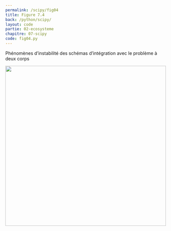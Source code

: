 ```yaml
---
permalink: /scipy/fig04
title: Figure 7.4
back: /python/scipy/
layout: code
partie: 02-ecosysteme
chapitre: 07-scipy
code: fig04.py
---
```


Phénomènes d’instabilité des schémas d’intégration avec le problème à deux corps

<img src="/python/_static/scipy/fig04.png" width="500px"/>
